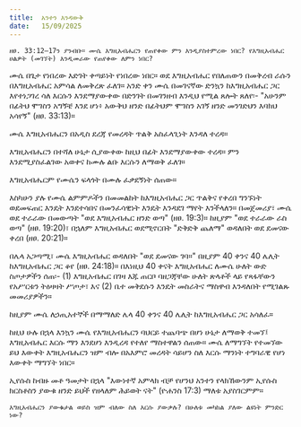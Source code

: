 ```yaml
---
title:  አንተን እንዳውቅ
date:   15/09/2025
---
```


`ዘፀ. 33:12–17ን ያንብቡ። ሙሴ እግዚአብሔርን የጠየቀው ምን እንዲያስተምረው ነበር? የእግዚአብሔር ሀልዎት (መገኘት) እንዲመራው የጠየቀው ለምን ነበር?`

ሙሴ በጌታ የነበረው እድገት ቀጣይነት የነበረው ነበር። ወደ እግዚአብሔር የበለጠውን በመቅረብ ራሱን በእግዚአብሔር አምሳል ለመቅረጽ ፈለገ። አንድ ቀን ሙሴ በመገናኛው ድንኳን ከእግዚአብሔር ጋር እየተነጋገረ ሳለ እርሱን እንደማያውቀው በድንገት በመገንዘብ እንዲህ የሚል ጸሎት ጸለየ፡- "አሁንም በፊትህ ሞገስን አግኝቼ እንደ ሆነ፥ አውቅህ ዘንድ በፊትህም ሞገስን አገኝ ዘንድ መንገድህን እባክህ አሳየኝ" (ዘፀ. 33:13)።

ሙሴ እግዚአብሔርን በአዲስ ደረጃ የመረዳት ጥልቅ አስፈላጊነት እንዳለ ተረዳ።

እግዚአብሔርን በተሻለ ሁኔታ ሲያውቀው ከዚህ በፊት እንደማያውቀው ተረዳ። ምን እንደሚያስፈልገው አወቀና ከሙሉ ልቡ እርሱን ለማወቅ ፈለገ።

እግዚአብሔርም የሙሴን ፍላጎት በሙሉ ፈቃደኝነት ሰጠው።

እስካሁን ያሉ የሙሴ ልምምዶችን በመመልከት ከእግዚአብሔር ጋር ጥልቅና የቀረበ ግንኙነት ወደመፍጠር እንዴት እንደተሳበና በመንፈሳዊነት እንዴት እንዳደገ ማየት እንችላለን። በመጀመሪያ፣ ሙሴ ወደ ተራራው በመውጣት "ወደ እግዚአብሔር ዘንድ ወጣ" (ዘፀ. 19:3)። ከዚያም "ወደ ተራራው ራስ ወጣ" (ዘፀ. 19:20)፣ በኋለም እግዚአብሔር ወደሚኖርበት "ድቅድቅ ጨለማ" ወዳለበት ወደ ደመናው ቀረበ (ዘፀ. 20:21)።

በሌላ አጋጣሚ፣ ሙሴ እግዚአብሔር ወዳለበት "ወደ ደመናው ገባ።" በዚያም 40 ቀንና 40 ሌሊት ከእግዚአብሔር ጋር ቆየ (ዘፀ. 24:18)። በእነዚህ 40 ቀናት እግዚአብሔር ለሙሴ ሁለት ውድ ስጦታዎችን ሰጠ፡- (1) እግዚአብሔር በገዛ እጁ ጠርቦ ባዘጋጃቸው ሁለት ጽላቶች ላይ የጻፋቸውን የአሥርቱን ትዕዛዛት ሥጦታ፣ እና (2) ቤተ መቅደሱን እንዴት መስራትና ማስዋብ እንዳለበት የሚገልጹ መመሪያዎችን።

ከዚያም ሙሴ ለኃጢአተኞች በማማለድ ሌላ 40 ቀንና 40 ሌሊት ከእግዚአብሔር ጋር አሳለፈ።

ከዚህ ሁሉ በኋላ እንኳን ሙሴ የእግዚአብሔርን ባህርይ ተጨባጭ በሆነ ሁኔታ ለማወቅ ተመኘ፤ እግዚአብሔር እርሱ ማን እንደሆነ እንዲረዳ የተለየ ማስተዋልን ሰጠው። ሙሴ ለማግኘት የተመኘው ይህ እውቀት እግዚአብሔርን ዝም ብሎ በአእምሮ መረዳት ሳይሆን ስለ እርሱ ማንነት ተግባራዊ የሆነ እውቀት ማግኘት ነበር።

ኢየሱስ ከብዙ መቶ ዓመታት በኋላ "እውነተኛ አምላክ ብቻ የሆንህ አንተን የላክኸውንም ኢየሱስ ክርስቶስን ያውቁ ዘንድ ይህች የዘላለም ሕይወት ናት" (ዮሐንስ 17:3) ማለቱ አያስገርምም።

`እግዚአብሔርን ያውቁታል ወይስ ዝም ብለው ስለ እርሱ ያውቃሉ? በሁለቱ መካከል ያለው ልዩነት ምንድር ነው?`
